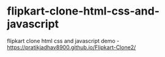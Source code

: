 # flipkart-clone-html-css-and-javascript
flipkart clone html css and javascript
demo - https://pratikjadhav8900.github.io/Flipkart-Clone2/
